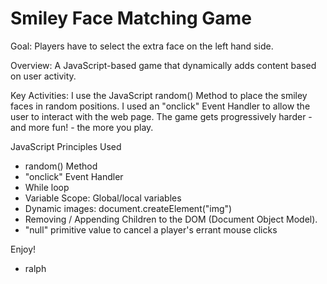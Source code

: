 # Smiley Face Matching Game

Goal:
Players have to select the extra face on the left hand side.

Overview:
A JavaScript-based game that dynamically adds content based on user activity.

Key Activities:
I use the JavaScript random() Method to place the smiley faces in random positions. I used an "onclick" Event Handler to allow the user to interact with the web page. The game gets progressively harder - and more fun! - the more you play. 


JavaScript Principles Used
- random() Method
- "onclick" Event Handler
- While loop
- Variable Scope: Global/local variables
- Dynamic images: document.createElement("img")
- Removing / Appending Children to the DOM (Document Object Model).
- "null" primitive value to cancel a player's errant mouse clicks

Enjoy!

- ralph